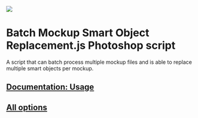 
![]([https://github.com/joonaspaakko/Batch-Mockup-Smart-Object-Replacement-photoshop-script/blob/master/script/Batch%20Mockup%20Smart%20Object%20Replacement.gif](https://github.com/elanoz/Batch-Mockup-Smart-Object-Replacement-photoshop-script/blob/FMCG-Bottles/script/Batch%20Mockup%20Smart%20Object%20Replacement_Bottle.gif?raw=true))

# Batch Mockup Smart Object Replacement.js Photoshop script <!-- omit in toc -->

A script that can batch process multiple mockup files and is able to replace multiple smart objects per mockup. 

## [Documentation: Usage](https://joonaspaakko.gitbook.io/batch-mockup-smart-object-replacement-jsx-photosho/)
## [All options](https://joonaspaakko.gitbook.io/batch-mockup-smart-object-replacement-jsx-photosho/all-options)
